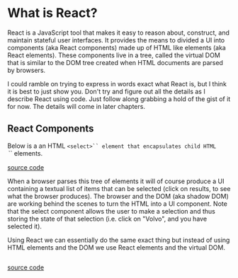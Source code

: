 # What is React?

React is a JavaScript tool that makes it easy to reason about, construct, and maintain stateful user interfaces. It provides the means to divided a UI into  components (aka React components) made up of HTML like elements (aka React elements). These components live in a tree, called the virtual DOM that is similar to the DOM tree created when HTML documents are parsed by browsers.

I could ramble on trying to express in words exact what React is, but I think it is best to just show you. Don't try and figure out all the details as I describe React using code. Just follow along grabbing a hold of the gist of it for now. The details will come in later chapters.

## React Components

Below is a an HTML `<select>`` element that encapsulates child HTML `<option>`` elements.

[source code](https://jsfiddle.net/s2pxp36L/#tabs=html,results)

When a browser parses this tree of elements it will of course produce a UI containing a textual list of items that can be selected (click on results, to see what the browser produces). The browser and the DOM (aka shadow DOM) are working behind the scenes to turn the HTML into a UI component. Note that the select component allows the user to make a selection and thus storing the state of that selection (i.e. click on "Volvo", and you have selected it).

Using React we can essentially do the same exact thing but instead of using HTML elements and the DOM we use React elements and the virtual DOM.

```javascript

```


[source code](https://jsfiddle.net/zp86ez31/#tabs=javascript,hmlt,results)


















